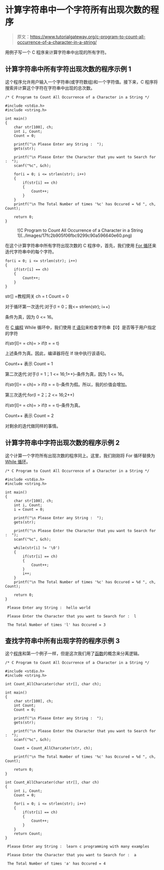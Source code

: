 # 计算字符串中一个字符所有出现次数的程序

> 原文：<https://www.tutorialgateway.org/c-program-to-count-all-occurrence-of-a-character-in-a-string/>

用例子写一个 C 程序来计算字符串中出现的所有字符。

## 计算字符串中所有字符出现次数的程序示例 1

这个程序允许用户输入一个字符串(或字符数组)和一个字符值。接下来，C 程序将搜索并计算这个字符在字符串中出现的总次数。

```
/* C Program to Count All Occurrence of a Character in a String */

#include <stdio.h>
#include <string.h>

int main()
{
  	char str[100], ch;
  	int i, Count;
  	Count = 0;

  	printf("\n Please Enter any String :  ");
  	gets(str);

  	printf("\n Please Enter the Character that you want to Search for :  ");
  	scanf("%c", &ch);

  	for(i = 0; i <= strlen(str); i++)
  	{
  		if(str[i] == ch)  
		{
  			Count++;
 		}
	}
	printf("\n The Total Number of times '%c' has Occured = %d ", ch, Count);

  	return 0;
}
```

<figure class="wp-block-image">![C Program to Count All Occurrence of a Character in a String 1](../Images/17fc2b905f06fbc9299c90a596640e60.png)</figure>

在这个计算字符串中所有字符出现次数的 C 程序中，首先，我们使用 [For 循环](https://www.tutorialgateway.org/for-loop-in-c-programming/)来迭代字符串中的每个字符。

```
for(i = 0; i <= strlen(str); i++)
{
	if(str[i] == ch)  
	{
		Count++;  	
	}
}
```

str[] =教程网关
ch = t
Count = 0

对于循环第一次迭代:对于(I = 0；我<= strlen(str); i++)

条件为真，因为 0 <= 16。

在 [C 编程](https://www.tutorialgateway.org/c-programming/) While 循环中，我们使用 [If 语句](https://www.tutorialgateway.org/if-statement-in-c/)来检查字符串【0】是否等于用户指定的字符

if(str[I]= = ch)= > if(t = = t)

上述条件为真。因此，编译器将在 If 块中执行该语句。

Count++
表示 Count = 1

第二次迭代:对于(I = 1；1 <= 16;1++)–条件为真，因为 1 <= 16。

if(str[I]= = ch)= > if(t = = l)–条件为假。所以，我的价值会增加。

第三次迭代:for(I = 2；2 <= 16;2++)

if(str[I]= = ch)= > if(t = = t)–条件为真。

Count++
表示 Count = 2

对剩余的迭代做同样的事情。

## 计算字符串中字符出现次数的程序示例 2

这个计算一个字符所有出现次数的程序同上。这里，我们刚刚将 For 循环替换为 [While 循环](https://www.tutorialgateway.org/while-loop-in-c/)。

```
/* C Program to Count All Occurrence of a Character in a String */

#include <stdio.h>
#include <string.h>

int main()
{
  	char str[100], ch;
  	int i, Count;
  	i = Count = 0;

  	printf("\n Please Enter any String :  ");
  	gets(str);

  	printf("\n Please Enter the Character that you want to Search for :  ");
  	scanf("%c", &ch);

  	while(str[i] != '\0')
  	{
  		if(str[i] == ch)  
		{
  			Count++;
 		}
 		i++;
	}
	printf("\n The Total Number of times '%c' has Occured = %d ", ch, Count);

  	return 0;
}
```

```
 Please Enter any String :  hello world

 Please Enter the Character that you want to Search for :  l

 The Total Number of times 'l' has Occured = 3
```

## 查找字符串中所有出现字符的程序示例 3

这个[程序](https://www.tutorialgateway.org/c-programming-examples/)和第一个例子一样，但是这次我们用了[函数](https://www.tutorialgateway.org/functions-in-c/)的概念来分离逻辑。

```
/* C Program to Count All Occurrence of a Character in a String */

#include <stdio.h>
#include <string.h>

int Count_AllCharcater(char str[], char ch);

int main()
{
  	char str[100], ch;
  	int Count;
  	Count = 0;

  	printf("\n Please Enter any String :  ");
  	gets(str);

  	printf("\n Please Enter the Character that you want to Search for :  ");
  	scanf("%c", &ch);

  	Count = Count_AllCharcater(str, ch);

	printf("\n The Total Number of times '%c' has Occured = %d ", ch, Count);

  	return 0;
}

int Count_AllCharcater(char str[], char ch)
{
	int i, Count;
	Count = 0;

  	for(i = 0; i <= strlen(str); i++)
  	{
  		if(str[i] == ch)  
		{
  			Count++;
 		}
	}
	return Count;
}
```

```
 Please Enter any String :  learn c programming with many examples

 Please Enter the Character that you want to Search for :  a

 The Total Number of times 'a' has Occured = 4 
```